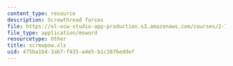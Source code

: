```yaml
---
content_type: resource
description: Screwthread forces
file: https://ol-ocw-studio-app-production.s3.amazonaws.com/courses/2-75-precision-machine-design-fall-2001/475ba1b43ab7f435a4e5b1c3876eddef_screwpow.xls
file_type: application/msword
resourcetype: Other
title: screwpow.xls
uid: 475ba1b4-3ab7-f435-a4e5-b1c3876eddef
---
```

